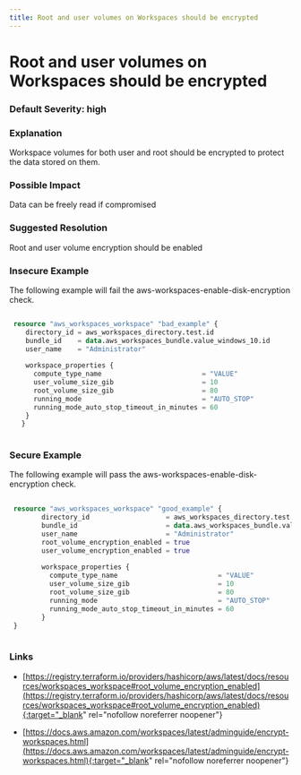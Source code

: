 ```yaml
---
title: Root and user volumes on Workspaces should be encrypted
---
```


# Root and user volumes on Workspaces should be encrypted

### Default Severity: <span class="severity high">high</span>

### Explanation

Workspace volumes for both user and root should be encrypted to protect the data stored on them.

### Possible Impact
Data can be freely read if compromised

### Suggested Resolution
Root and user volume encryption should be enabled


### Insecure Example

The following example will fail the aws-workspaces-enable-disk-encryption check.
```terraform

 resource "aws_workspaces_workspace" "bad_example" {
 	directory_id = aws_workspaces_directory.test.id
 	bundle_id    = data.aws_workspaces_bundle.value_windows_10.id
 	user_name    = "Administrator"
   
 	workspace_properties {
 	  compute_type_name                         = "VALUE"
 	  user_volume_size_gib                      = 10
 	  root_volume_size_gib                      = 80
 	  running_mode                              = "AUTO_STOP"
 	  running_mode_auto_stop_timeout_in_minutes = 60
 	}
   }
 
```



### Secure Example

The following example will pass the aws-workspaces-enable-disk-encryption check.
```terraform
	
 resource "aws_workspaces_workspace" "good_example" {
 		directory_id 				   = aws_workspaces_directory.test.id
 		bundle_id    				   = data.aws_workspaces_bundle.value_windows_10.id
 		user_name    				   = "Administrator"
 		root_volume_encryption_enabled = true
 		user_volume_encryption_enabled = true
 	  
 		workspace_properties {
 		  compute_type_name                         = "VALUE"
 		  user_volume_size_gib                      = 10
 		  root_volume_size_gib                      = 80
 		  running_mode                              = "AUTO_STOP"
 		  running_mode_auto_stop_timeout_in_minutes = 60
 		}
 }
 
```



### Links


- [https://registry.terraform.io/providers/hashicorp/aws/latest/docs/resources/workspaces_workspace#root_volume_encryption_enabled](https://registry.terraform.io/providers/hashicorp/aws/latest/docs/resources/workspaces_workspace#root_volume_encryption_enabled){:target="_blank" rel="nofollow noreferrer noopener"}

- [https://docs.aws.amazon.com/workspaces/latest/adminguide/encrypt-workspaces.html](https://docs.aws.amazon.com/workspaces/latest/adminguide/encrypt-workspaces.html){:target="_blank" rel="nofollow noreferrer noopener"}



